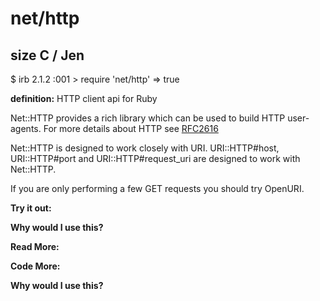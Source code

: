 # net/http

## size C / Jen

$ irb
2.1.2 :001 > require 'net/http'
 => true 


**definition:**
HTTP client api for Ruby

Net::HTTP provides a rich library which can be used to build HTTP user-agents. For more details about HTTP see [RFC2616](www.ietf.org/rfc/rfc2616.txt)

Net::HTTP is designed to work closely with URI. URI::HTTP#host, URI::HTTP#port and URI::HTTP#request_uri are designed to work with Net::HTTP.

If you are only performing a few GET requests you should try OpenURI.

**Try it out:**


**Why would I use this?**


**Read More:**


**Code More:**


**Why would I use this?**

